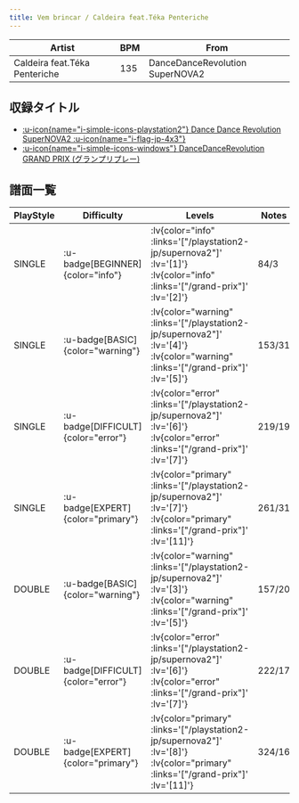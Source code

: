```yaml
---
title: Vem brincar / Caldeira feat.Téka Penteriche
---
```


|Artist|BPM|From|
|------|---|----|
|Caldeira feat.Téka Penteriche|135|DanceDanceRevolution SuperNOVA2|

## 収録タイトル

- [ :u-icon{name="i-simple-icons-playstation2"} Dance Dance Revolution SuperNOVA2 :u-icon{name="i-flag-jp-4x3"} ](/playstation2-jp/supernova2)
- [ :u-icon{name="i-simple-icons-windows"} DanceDanceRevolution GRAND PRIX (グランプリプレー)](/grand-prix)

## 譜面一覧

|PlayStyle|Difficulty|Levels|Notes|Movie|
|---------|----------|------|-----|-----|
|SINGLE| :u-badge[BEGINNER]{color="info"} | :lv{color="info" :links='["/playstation2-jp/supernova2"]' :lv='[1]'}  :lv{color="info" :links='["/grand-prix"]' :lv='[2]'} |84/3||
|SINGLE| :u-badge[BASIC]{color="warning"} | :lv{color="warning" :links='["/playstation2-jp/supernova2"]' :lv='[4]'}  :lv{color="warning" :links='["/grand-prix"]' :lv='[5]'} |153/31||
|SINGLE| :u-badge[DIFFICULT]{color="error"} | :lv{color="error" :links='["/playstation2-jp/supernova2"]' :lv='[6]'}  :lv{color="error" :links='["/grand-prix"]' :lv='[7]'} |219/19||
|SINGLE| :u-badge[EXPERT]{color="primary"} | :lv{color="primary" :links='["/playstation2-jp/supernova2"]' :lv='[7]'}  :lv{color="primary" :links='["/grand-prix"]' :lv='[11]'} |261/31||
|DOUBLE| :u-badge[BASIC]{color="warning"} | :lv{color="warning" :links='["/playstation2-jp/supernova2"]' :lv='[3]'}  :lv{color="warning" :links='["/grand-prix"]' :lv='[5]'} |157/20||
|DOUBLE| :u-badge[DIFFICULT]{color="error"} | :lv{color="error" :links='["/playstation2-jp/supernova2"]' :lv='[6]'}  :lv{color="error" :links='["/grand-prix"]' :lv='[7]'} |222/17||
|DOUBLE| :u-badge[EXPERT]{color="primary"} | :lv{color="primary" :links='["/playstation2-jp/supernova2"]' :lv='[8]'}  :lv{color="primary" :links='["/grand-prix"]' :lv='[11]'} |324/16||
